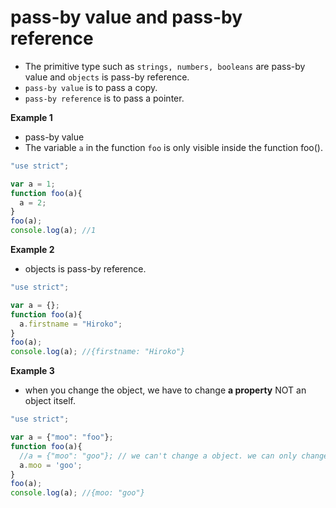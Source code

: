 # pass-by value and pass-by reference

- The primitive type such as `strings, numbers, booleans` are pass-by value and `objects` is pass-by reference.
- `pass-by value` is to pass a copy.
- `pass-by reference` is to pass a pointer.

**Example 1** 
- pass-by value
- The variable `a` in the function `foo` is only visible inside the function foo().

```js
"use strict";

var a = 1;
function foo(a){
  a = 2;
}
foo(a);
console.log(a); //1
```

**Example 2** 
- objects is pass-by reference.

```js
"use strict";

var a = {};
function foo(a){
  a.firstname = "Hiroko";
}
foo(a);
console.log(a); //{firstname: "Hiroko"}
```

**Example 3**
- when you change the object, we have to change **a property** NOT an object itself.
```js
"use strict";

var a = {"moo": "foo"};
function foo(a){
  //a = {"moo": "goo"}; // we can't change a object. we can only change the property.
  a.moo = 'goo';
}
foo(a);
console.log(a); //{moo: "goo"}
```